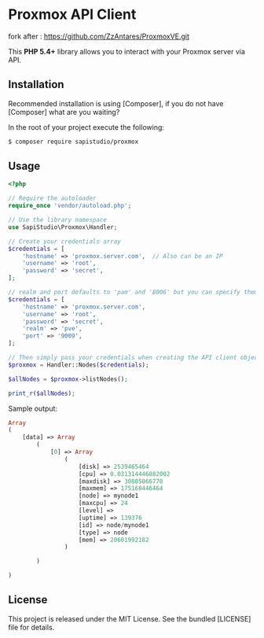 Proxmox API Client
====================
fork after : https://github.com/ZzAntares/ProxmoxVE.git

This **PHP 5.4+** library allows you to interact with your Proxmox server via API.

Installation
------------

Recommended installation is using [Composer], if you do not have [Composer] what are you waiting?

In the root of your project execute the following:

```sh
$ composer require sapistudio/proxmox
```


Usage
-----

```php
<?php

// Require the autoloader
require_once 'vendor/autoload.php';

// Use the library namespace
use SapiStudio\Proxmox\Handler;

// Create your credentials array
$credentials = [
    'hostname' => 'proxmox.server.com',  // Also can be an IP
    'username' => 'root',
    'password' => 'secret',
];

// realm and port defaults to 'pam' and '8006' but you can specify them like so
$credentials = [
    'hostname' => 'proxmox.server.com',
    'username' => 'root',
    'password' => 'secret',
    'realm' => 'pve',
    'port' => '9009',
];

// Then simply pass your credentials when creating the API client object.
$proxmox = Handler::Nodes($credentials);

$allNodes = $proxmox->listNodes();

print_r($allNodes);
```


Sample output:

```php
Array
(
    [data] => Array
        (
            [0] => Array
                (
                    [disk] => 2539465464
                    [cpu] => 0.031314446882002
                    [maxdisk] => 30805066770
                    [maxmem] => 175168446464
                    [node] => mynode1
                    [maxcpu] => 24
                    [level] =>
                    [uptime] => 139376
                    [id] => node/mynode1
                    [type] => node
                    [mem] => 20601992182
                )

        )

)
```

License
-------

This project is released under the MIT License. See the bundled [LICENSE] file for details.
